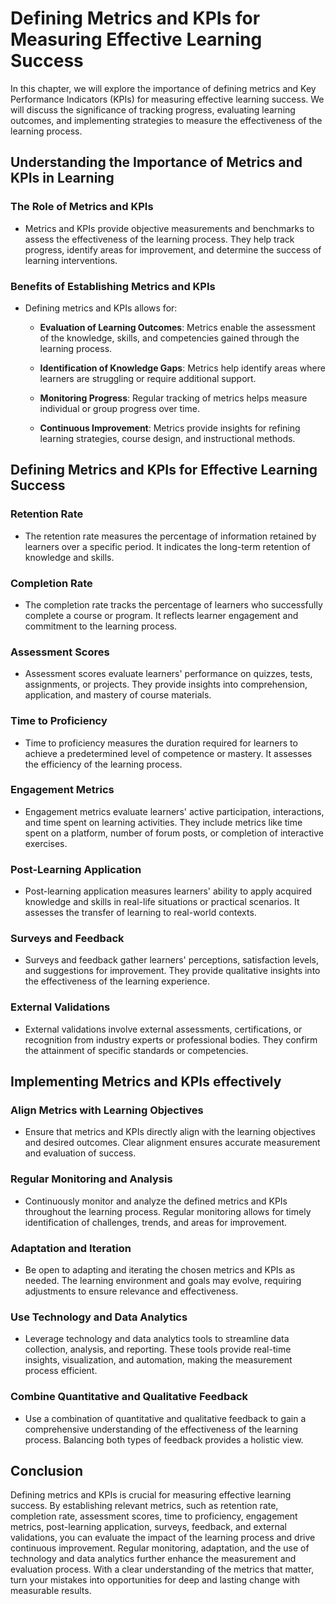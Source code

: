 Defining Metrics and KPIs for Measuring Effective Learning Success
=============================================================================

In this chapter, we will explore the importance of defining metrics and Key Performance Indicators (KPIs) for measuring effective learning success. We will discuss the significance of tracking progress, evaluating learning outcomes, and implementing strategies to measure the effectiveness of the learning process.

Understanding the Importance of Metrics and KPIs in Learning
------------------------------------------------------------

### The Role of Metrics and KPIs

* Metrics and KPIs provide objective measurements and benchmarks to assess the effectiveness of the learning process. They help track progress, identify areas for improvement, and determine the success of learning interventions.

### Benefits of Establishing Metrics and KPIs

* Defining metrics and KPIs allows for:

  * **Evaluation of Learning Outcomes**: Metrics enable the assessment of the knowledge, skills, and competencies gained through the learning process.

  * **Identification of Knowledge Gaps**: Metrics help identify areas where learners are struggling or require additional support.

  * **Monitoring Progress**: Regular tracking of metrics helps measure individual or group progress over time.

  * **Continuous Improvement**: Metrics provide insights for refining learning strategies, course design, and instructional methods.

Defining Metrics and KPIs for Effective Learning Success
--------------------------------------------------------

### Retention Rate

* The retention rate measures the percentage of information retained by learners over a specific period. It indicates the long-term retention of knowledge and skills.

### Completion Rate

* The completion rate tracks the percentage of learners who successfully complete a course or program. It reflects learner engagement and commitment to the learning process.

### Assessment Scores

* Assessment scores evaluate learners' performance on quizzes, tests, assignments, or projects. They provide insights into comprehension, application, and mastery of course materials.

### Time to Proficiency

* Time to proficiency measures the duration required for learners to achieve a predetermined level of competence or mastery. It assesses the efficiency of the learning process.

### Engagement Metrics

* Engagement metrics evaluate learners' active participation, interactions, and time spent on learning activities. They include metrics like time spent on a platform, number of forum posts, or completion of interactive exercises.

### Post-Learning Application

* Post-learning application measures learners' ability to apply acquired knowledge and skills in real-life situations or practical scenarios. It assesses the transfer of learning to real-world contexts.

### Surveys and Feedback

* Surveys and feedback gather learners' perceptions, satisfaction levels, and suggestions for improvement. They provide qualitative insights into the effectiveness of the learning experience.

### External Validations

* External validations involve external assessments, certifications, or recognition from industry experts or professional bodies. They confirm the attainment of specific standards or competencies.

Implementing Metrics and KPIs effectively
-----------------------------------------

### Align Metrics with Learning Objectives

* Ensure that metrics and KPIs directly align with the learning objectives and desired outcomes. Clear alignment ensures accurate measurement and evaluation of success.

### Regular Monitoring and Analysis

* Continuously monitor and analyze the defined metrics and KPIs throughout the learning process. Regular monitoring allows for timely identification of challenges, trends, and areas for improvement.

### Adaptation and Iteration

* Be open to adapting and iterating the chosen metrics and KPIs as needed. The learning environment and goals may evolve, requiring adjustments to ensure relevance and effectiveness.

### Use Technology and Data Analytics

* Leverage technology and data analytics tools to streamline data collection, analysis, and reporting. These tools provide real-time insights, visualization, and automation, making the measurement process efficient.

### Combine Quantitative and Qualitative Feedback

* Use a combination of quantitative and qualitative feedback to gain a comprehensive understanding of the effectiveness of the learning process. Balancing both types of feedback provides a holistic view.

Conclusion
----------

Defining metrics and KPIs is crucial for measuring effective learning success. By establishing relevant metrics, such as retention rate, completion rate, assessment scores, time to proficiency, engagement metrics, post-learning application, surveys, feedback, and external validations, you can evaluate the impact of the learning process and drive continuous improvement. Regular monitoring, adaptation, and the use of technology and data analytics further enhance the measurement and evaluation process. With a clear understanding of the metrics that matter, turn your mistakes into opportunities for deep and lasting change with measurable results.
